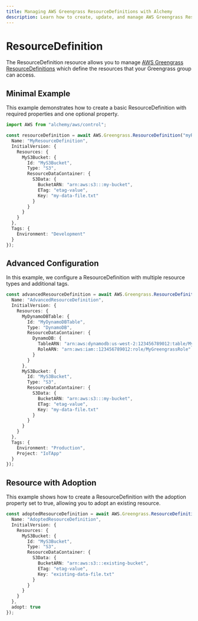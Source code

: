 ```yaml
---
title: Managing AWS Greengrass ResourceDefinitions with Alchemy
description: Learn how to create, update, and manage AWS Greengrass ResourceDefinitions using Alchemy Cloud Control.
---
```


# ResourceDefinition

The ResourceDefinition resource allows you to manage [AWS Greengrass ResourceDefinitions](https://docs.aws.amazon.com/greengrass/latest/userguide/) which define the resources that your Greengrass group can access.

## Minimal Example

This example demonstrates how to create a basic ResourceDefinition with required properties and one optional property.

```ts
import AWS from "alchemy/aws/control";

const resourceDefinition = await AWS.Greengrass.ResourceDefinition("myResourceDefinition", {
  Name: "MyResourceDefinition",
  InitialVersion: {
    Resources: {
      MyS3Bucket: {
        Id: "MyS3Bucket",
        Type: "S3",
        ResourceDataContainer: {
          S3Data: {
            BucketARN: "arn:aws:s3:::my-bucket",
            ETag: "etag-value",
            Key: "my-data-file.txt"
          }
        }
      }
    }
  },
  Tags: {
    Environment: "Development"
  }
});
```

## Advanced Configuration

In this example, we configure a ResourceDefinition with multiple resource types and additional tags.

```ts
const advancedResourceDefinition = await AWS.Greengrass.ResourceDefinition("advancedResourceDefinition", {
  Name: "AdvancedResourceDefinition",
  InitialVersion: {
    Resources: {
      MyDynamoDBTable: {
        Id: "MyDynamoDBTable",
        Type: "DynamoDB",
        ResourceDataContainer: {
          DynamoDB: {
            TableARN: "arn:aws:dynamodb:us-west-2:123456789012:table/MyTable",
            RoleARN: "arn:aws:iam::123456789012:role/MyGreengrassRole"
          }
        }
      },
      MyS3Bucket: {
        Id: "MyS3Bucket",
        Type: "S3",
        ResourceDataContainer: {
          S3Data: {
            BucketARN: "arn:aws:s3:::my-bucket",
            ETag: "etag-value",
            Key: "my-data-file.txt"
          }
        }
      }
    }
  },
  Tags: {
    Environment: "Production",
    Project: "IoTApp"
  }
});
```

## Resource with Adoption

This example shows how to create a ResourceDefinition with the adoption property set to true, allowing you to adopt an existing resource.

```ts
const adoptedResourceDefinition = await AWS.Greengrass.ResourceDefinition("adoptedResourceDefinition", {
  Name: "AdoptedResourceDefinition",
  InitialVersion: {
    Resources: {
      MyS3Bucket: {
        Id: "MyS3Bucket",
        Type: "S3",
        ResourceDataContainer: {
          S3Data: {
            BucketARN: "arn:aws:s3:::existing-bucket",
            ETag: "etag-value",
            Key: "existing-data-file.txt"
          }
        }
      }
    }
  },
  adopt: true
});
```